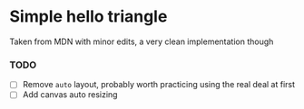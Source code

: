 # Simple hello triangle

Taken from MDN with minor edits, a very clean implementation though

### TODO

- [ ] Remove `auto` layout, probably worth practicing using the real deal at first
- [ ] Add canvas auto resizing
